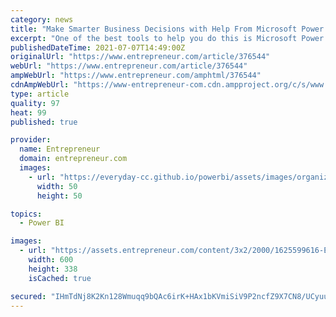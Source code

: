 ```yaml
---
category: news
title: "Make Smarter Business Decisions with Help From Microsoft Power BI"
excerpt: "One of the best tools to help you do this is Microsoft Power BI. Learn how to leverage this powerful software in The Complete 2021 Microsoft Power BI Super Bundle. This nine-course bundle takes a comprehensive, beginner-friendly approach to Microsoft BI."
publishedDateTime: 2021-07-07T14:49:00Z
originalUrl: "https://www.entrepreneur.com/article/376544"
webUrl: "https://www.entrepreneur.com/article/376544"
ampWebUrl: "https://www.entrepreneur.com/amphtml/376544"
cdnAmpWebUrl: "https://www-entrepreneur-com.cdn.ampproject.org/c/s/www.entrepreneur.com/amphtml/376544"
type: article
quality: 97
heat: 99
published: true

provider:
  name: Entrepreneur
  domain: entrepreneur.com
  images:
    - url: "https://everyday-cc.github.io/powerbi/assets/images/organizations/entrepreneur.com-50x50.jpg"
      width: 50
      height: 50

topics:
  - Power BI

images:
  - url: "https://assets.entrepreneur.com/content/3x2/2000/1625599616-Ent-BizIntelligence.jpg?width=600&crop=16:9"
    width: 600
    height: 338
    isCached: true

secured: "IHmTdNj8K2Kn128Wmuqq9bQAc6irK+HAx1bKVmiSiV9P2ncfZ9X7CN8/UCyuu0kANijB2m7AGUS7Tz5Y/47Mesq5FXFxQyKdp9unM2lYDk5zcpLBsk5jiMZjTXERTy2ntXlHuw8GPWc9dUFSB81rBuVf9c1YqOOaZ1EzWH3u/loXvO1MOQcwUq+izK1Udreiuamz0gijBqCF7w5RIXY7Z3eWSuuVW35hLkwARPdF2ooK4i8SUBFr+Eni8H6K7XAU+lTnpARcicerIYGde90rSVKYlqFV+KAZ3NtuJNN6mrkkNDrqHkvsxdffkea/kxMl9XdPCgEFVujHYfLWb6NfzcoNzs6I4gZmge+8/ALjfNw=;F6ff+UOSzoe4ODMGRyJZHQ=="
---
```


